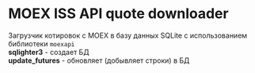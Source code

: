 # MOEX ISS API quote downloader 

Загрузчик котировок с MOEX в базу данных SQLite с использованием библиотеки `moexapi`  
**sqlighter3** - создает БД  
**update_futures** - обновляет (добывляет строки) в БД  
